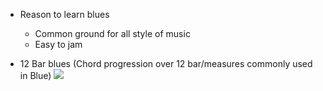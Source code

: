
- Reason to learn blues
	- Common ground for all style of music
	- Easy to jam

- 12 Bar blues (Chord progression over 12 bar/measures commonly used in Blue)
![](https://i.imgur.com/uV3ErLz.png)
